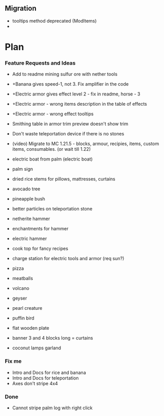 ## Migration
- tooltips method deprecated (ModItems)
- 

# Plan

### Feature Requests and Ideas
- Add to readme mining sulfur ore with nether tools
- +Banana gives speed-1, not 3. Fix amplifier in the code
- +Electric armor gives effect level 2 - fix in readme, horse - 3
- +Electric armor - wrong items description in the table of effects
- +Electric armor - wrong effect tooltips
- Smithing table in armor trim preview doesn't show trim
- Don't waste teleportation device if there is no stones


- (video) Migrate to MC 1.21.5 - blocks, armour, recipies, items, custom items, consumables.
  (or wait till 1.22)
- electric boat from palm (electric boat)
- palm sign
- dried rice stems for pillows, mattresses, curtains
- avocado tree
- pineapple bush
- better particles on teleportation stone
- netherite hammer
- enchantments for hammer
- electric hammer
- cook top for fancy recipes
- charge station for electric tools and armor (req sun?)
- pizza
- meatballs
- volcano
- geyser
- pearl creature
- puffin bird
- flat wooden plate
- banner 3 and 4 blocks long = curtains
- coconut lamps garland

### Fix me
- Intro and Docs for rice and banana
- Intro and Docs for teleportation
- Axes don't stripe 4x4

### Done
- Cannot stripe palm log with right click


